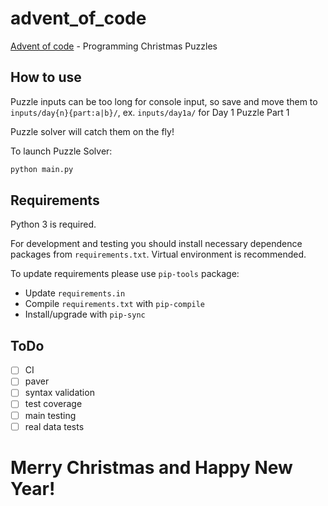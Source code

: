 # advent_of_code

[Advent of code](http://adventofcode.com/) - Programming Christmas Puzzles

## How to use

Puzzle inputs can be too long for console input, so save and move them to
`inputs/day{n}{part:a|b}/`, ex. `inputs/day1a/` for Day 1 Puzzle Part 1

Puzzle solver will catch them on the fly!

To launch Puzzle Solver:
```bash
python main.py
```

## Requirements

Python 3 is required.

For development and testing you should install necessary dependence packages
from `requirements.txt`. Virtual environment is recommended.

To update requirements please use `pip-tools` package:

- Update `requirements.in`
- Compile `requirements.txt` with `pip-compile`
- Install/upgrade with `pip-sync`

## ToDo

- [ ] CI
- [ ] paver
- [ ] syntax validation
- [ ] test coverage
- [ ] main testing
- [ ] real data tests

# Merry Christmas and Happy New Year!
